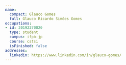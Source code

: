 ```yaml
---
name:
  compact: Glauco Gomes
  full: Glauco Ricardo Simões Gomes
occupations:
- id: 20192370020
  type: student
  campus: ifpb-jp
  course: cstsi
  isFinished: false
addresses:
  linkedin: https://www.linkedin.com/in/glauco-gomes/
---
```

